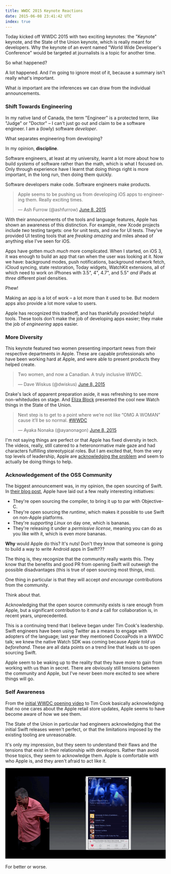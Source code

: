 ```yaml
---
title: WWDC 2015 Keynote Reactions
date: 2015-06-08 23:41:42 UTC
index: true
---
```


Today kicked off WWDC 2015 with two exciting keynotes: the "Keynote" keynote, and the State of the Union keynote, which is really meant for developers. Why the keynote of an event named "World Wide Developer's Conference" would be targeted at journalists is a topic for another time. 

So what happened? 

<!-- more -->

A lot happened. And I'm going to ignore most of it, because a summary isn't really what's important. 

What _is_ important are the inferences we can draw from the individual announcements. 

### Shift Towards Engineering

In my native land of Canada, the term "Engineer" is a  protected term, like "Judge" or "Doctor" – I can't just go out and claim to be a software engineer. I am a (lowly) software _developer_.  

What separates engineering from developing? 

In my opinion, **discipline**. 

Software engineers, at least at my university, learnt a lot more about how to build _systems_ of software rather than the math, which is what I focused on. Only through experience have I learnt that doing things right is more important, in the long run, then doing them quickly. 

Software developers make code. Software engineers make products.

<blockquote class="twitter-tweet" lang="en"><p lang="en" dir="ltr">Apple seems to be pushing us from developing iOS apps to engineering them. Really exciting times.</p>&mdash; Ash Furrow (@ashfurrow) <a href="https://twitter.com/ashfurrow/status/608049688760197122">June 8, 2015</a></blockquote>

With their announcements of the tools and language features, Apple has shown an awareness of this distinction. For example, new Xcode projects include _two_ testing targets: one for unit tests, and one for UI tests. They've provided UI testing tools that are _freaking amazing_ and miles ahead of anything else I've seen for iOS.

Apps have gotten much _much_ more complicated. When I started, on iOS 3, it was enough to build an app that ran when the user was looking at it. Now we have: background modes, push notifications, background network fetch, iCloud syncing, state restoration, Today widgets, WatchKit extensions, all of which need to work on iPhones with 3.5", 4", 4.7", and 5.5" _and_ iPads at _three_ different pixel densities.

Phew!

Making an app is a lot of work – a lot more than it used to be. But modern apps also provide a lot more value to users. 

Apple has recognized this tradeoff, and has thankfully provided helpful tools. These tools don't make the job of developing apps easier; they make the job of _engineering_ apps easier. 

### More Diversity

This keynote featured two women presenting important news from their respective departments in Apple. These are capable professionals who have been working hard at Apple, and were able to present products they helped create. 

<blockquote class="twitter-tweet" lang="en"><p lang="en" dir="ltr">Two women, and now a Canadian. A truly inclusive WWDC.</p>&mdash; Dave Wiskus (@dwiskus) <a href="https://twitter.com/dwiskus/status/607986303297200128">June 8, 2015</a></blockquote>

Drake's lack of apparent preparation aside, it was refreshing to see more non-whitedudes on stage. And [Eliza Block](http://twitter.com/elizablock) presented the cool new Watch things in the State of the Union. 

<blockquote class="twitter-tweet" lang="en"><p lang="en" dir="ltr">Next step is to get to a point where we’re not like “OMG A WOMAN” cause it’ll be so normal. <a href="https://twitter.com/hashtag/WWDC?src=hash">#WWDC</a></p>&mdash; Ayaka Nonaka (@ayanonagon) <a href="https://twitter.com/ayanonagon/status/607973285779763201">June 8, 2015</a></blockquote>

I'm not saying things are perfect or that Apple has fixed diversity in tech. The videos, really, still catered to a heteronormative male gaze and had characters fulfilling stereotypical roles. But I am excited that, from the very top levels of leadership, Apple are [acknowledging the problem](http://mashable.com/2015/06/08/tim-cook-apple-diversity-women-future/) and seem to actually be doing things to help. 

### Acknowledgement of the OSS Community

The biggest announcement was, in my opinion, the open sourcing of Swift. In [their blog post](https://developer.apple.com/swift/blog/?id=29), Apple have laid out a few really interesting initiatives: 

- They're open sourcing the compiler, to bring it up to par with Objective-C.
- They're open sourcing the *runtime*, which makes it possible to use Swift on non-Apple platforms. 
- They're _supporting Linux_ on day one, which is bananas.
- They're releasing it under a _permissive license_, meaning you can do as you like with it, which is even _more_ bananas.

**Why** would Apple do this? It's nuts! Don't they know that someone is going to build a way to write Android apps in Swift???

The thing is, they recognize that the community really wants this. They know that the benefits and good PR from opening Swift will outweigh the possible disadvantages (this is true of open sourcing most things, imo). 

One thing in particular is that they will accept _and encourage_ contributions from the community. 

Think about that. 

Acknowledging that the open source community exists is rare enough from Apple, but a significant contribution to it _and_ a call for collaboration is, in recent years, unprecedented. 

This is a continuing trend that I believe began under Tim Cook's leadership. Swift engineers have been using Twitter as a means to engage with adopters of the language; last year they mentioned CocoaPods in a WWDC talk; we knew the native Watch SDK was coming because _Apple told us beforehand_. These are all data points on a trend line that leads us to open sourcing Swift. 

Apple seem to be waking up to the reality that they have more to gain from working with us than in secret. There are obviously still tensions between the community and Apple, but I've never been more excited to see where things will go.

### Self Awareness

From the [initial WWDC opening video](http://mashable.com/2015/06/08/apple-wwdc-bill-hader/) to Tim Cook basically acknowledging that no one cares about the Apple retail store updates, Apple seems to have become aware of how we see them. 

The State of the Union in particular had engineers acknowledging that the initial Swift releases weren't perfect, or that the limitations imposed by the existing tooling are unreasonable. 

It's only my impression, but they seem to understand their flaws and the tensions that exist in their relationship with developers. Rather than avoid those topics, they seem to acknowledge them. Apple is comfortable with who Apple is, and they aren't afraid to act like it. 

[![](/img/blog/wwdc-2015/eddywhatareyoudoingeddy.gif)](http://mashable.com/2015/06/08/eddy-cue-dancing-apple/)

For better or worse. 

<script async src="//platform.twitter.com/widgets.js" charset="utf-8"></script>
